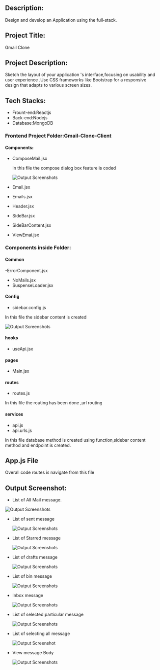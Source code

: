 ## Description:

 Design and develop an Application using the full-stack.

 ## Project Title:
 Gmail Clone

 ## Project Description:
 Sketch the layout of your application 's interface,focusing on usability and user experience .Use CSS frameworks like Bootstrap for a responsive design that adapts to various screen sizes.

 ## Tech Stacks:
  -  Frount-end:Reactjs
  - Back-end:Nodejs
  - Database:MongoDB

  ### Frontend Project Folder:Gmail-Clone-Client

  #### Components:
  - ComposeMail.jsx

      In this file the compose dialog box feature is coded 

      ![Output Screenshots](./src/assets/composeMail.png)
  - Email.jsx
  - Emails.jsx
  - Header.jsx
  - SideBar.jsx
  - SideBarContent.jsx
  - ViewEmai.jsx
   
   ### Components inside Folder:
   #### Common
 -ErrorComponent.jsx
 - NoMails.jsx
 - SuspenseLoader.jsx

 #### Config
 - sidebar.config.js

 In this file the sidebar content is created 

  ![Output Screenshots](./src/assets/sidebarcontent.png)
 #### hooks
 - useApi.jsx
 #### pages
 - Main.jsx
 #### routes
 - routes.js

 In this file the routing has been done ,url routing
 #### services
 - api.js
 - api.urls.js

 In this file database method is created using function,sidebar content method and endpoint is created.

 ## App.js File

 Overall code routes is navigate from this file


## Output Screenshot:
 - List of All Mail message.

  ![Output Screenshots](./src/assets/AllMails.png)


- List of sent message
  
  ![Output Screenshots](./src/assets/sent.png)

- List of Starred message

  
  ![Output Screenshots](./src/assets/starred.png)

- List of drafts message
  
  ![Output Screenshots](./src/assets/Drafts.png)

- List of bin message

  ![Output Screenshots](./src/assets/Bin.png)

- Inbox message 

  
  ![Output Screenshots](./src/assets/Inbox.png)

- List of selected particular message

  
  ![Output Screenshots](./src/assets/selectParticularOne.png)
- List of selecting all message
  
  ![Output Screenshot](./src/assets/selectAll.png)

- View message Body

  
  ![Output Screenshots](./src/assets/viewmessage.png)



